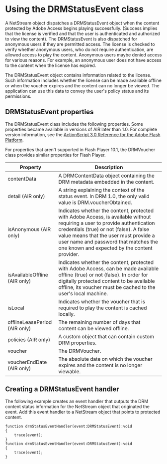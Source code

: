 # Using the DRMStatusEvent class

<div>

A NetStream object dispatches a DRMStatusEvent object when the content protected
by Adobe Access begins playing successfully. (Success implies that the license
is verified and that the user is authenticated and authorized to view the
content). The DRMStatusEvent is also dispatched for anonymous users if they are
permitted access. The license is checked to verify whether anonymous users, who
do not require authentication, are allowed access to play the content. Anonymous
users maybe denied access for various reasons. For example, an anonymous user
does not have access to the content when the license has expired.

The DRMStatusEvent object contains information related to the license. Such
information includes whether the license can be made available offline or when
the voucher expires and the content can no longer be viewed. The application can
use this data to convey the user's policy status and its permissions.

</div>

<div>

## DRMStatusEvent properties

<div>

The DRMStatusEvent class includes the following properties. Some properties
became available in versions of AIR later than 1.0. For complete version
information, see the
[ActionScript 3.0 Reference for the Adobe Flash Platform](https://help.adobe.com/en_US/FlashPlatform/reference/actionscript/3/index.html).

For properties that aren't supported in Flash Player 10.1, the DRMVoucher class
provides similar properties for Flash Player.

<div>

| Property                      | Description                                                                                                                                                                                                                                                                                             |
| ----------------------------- | ------------------------------------------------------------------------------------------------------------------------------------------------------------------------------------------------------------------------------------------------------------------------------------------------------- |
| contentData                   | A DRMContentData object containing the DRM metadata embedded in the content.                                                                                                                                                                                                                            |
| detail (AIR only)             | A string explaining the context of the status event. In DRM 1.0, the only valid value is DRM.voucherObtained.                                                                                                                                                                                           |
| isAnonymous (AIR only)        | Indicates whether the content, protected with Adobe Access, is available without requiring a user to provide authentication credentials (true) or not (false). A false value means that the user must provide a user name and password that matches the one known and expected by the content provider. |
| isAvailableOffline (AIR only) | Indicates whether the content, protected with Adobe Access, can be made available offline (true) or not (false). In order for digitally protected content to be available offline, its voucher must be cached to the user's local machine.                                                              |
| isLocal                       | Indicates whether the voucher that is required to play the content is cached locally.                                                                                                                                                                                                                   |
| offlineLeasePeriod (AIR only) | The remaining number of days that content can be viewed offline.                                                                                                                                                                                                                                        |
| policies (AIR only)           | A custom object that can contain custom DRM properties.                                                                                                                                                                                                                                                 |
| voucher                       | The DRMVoucher.                                                                                                                                                                                                                                                                                         |
| voucherEndDate (AIR only)     | The absolute date on which the voucher expires and the content is no longer viewable.                                                                                                                                                                                                                   |

</div>

</div>

</div>

<div>

## Creating a DRMStatusEvent handler

<div>

The following example creates an event handler that outputs the DRM content
status information for the NetStream object that originated the event. Add this
event handler to a NetStream object that points to protected content.

    function drmStatusEventHandler(event:DRMStatusEvent):void
    {
    	trace(event);
    }
    function drmStatusEventHandler(event:DRMStatusEvent):void
    {
    	trace(event);
    }

</div>

</div>

<div>

<div>

</div>

</div>
